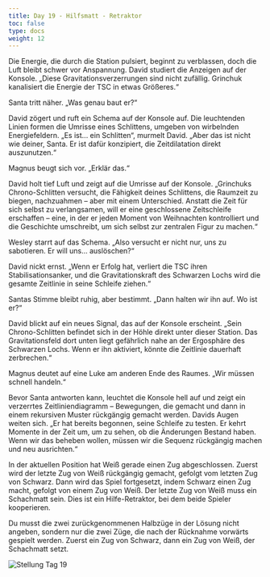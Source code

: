 ```yaml
---
title: Day 19 - Hilfsmatt - Retraktor
toc: false
type: docs
weight: 12
---
```

Die Energie, die durch die Station pulsiert, beginnt zu verblassen, doch die Luft bleibt schwer vor Anspannung. David studiert die Anzeigen auf der Konsole. „Diese Gravitationsverzerrungen sind nicht zufällig. Grinchuk kanalisiert die Energie der TSC in etwas Größeres.“

Santa tritt näher. „Was genau baut er?“

David zögert und ruft ein Schema auf der Konsole auf. Die leuchtenden Linien formen die Umrisse eines Schlittens, umgeben von wirbelnden Energiefeldern. „Es ist... ein Schlitten“, murmelt David. „Aber das ist nicht wie deiner, Santa. Er ist dafür konzipiert, die Zeitdilatation direkt auszunutzen.“

Magnus beugt sich vor. „Erklär das.“

David holt tief Luft und zeigt auf die Umrisse auf der Konsole. „Grinchuks Chrono-Schlitten versucht, die Fähigkeit deines Schlittens, die Raumzeit zu biegen, nachzuahmen – aber mit einem Unterschied. Anstatt die Zeit für sich selbst zu verlangsamen, will er eine geschlossene Zeitschleife erschaffen – eine, in der er jeden Moment von Weihnachten kontrolliert und die Geschichte umschreibt, um sich selbst zur zentralen Figur zu machen.“

Wesley starrt auf das Schema. „Also versucht er nicht nur, uns zu sabotieren. Er will uns... auslöschen?“

David nickt ernst. „Wenn er Erfolg hat, verliert die TSC ihren Stabilisationsanker, und die Gravitationskraft des Schwarzen Lochs wird die gesamte Zeitlinie in seine Schleife ziehen.“

Santas Stimme bleibt ruhig, aber bestimmt. „Dann halten wir ihn auf. Wo ist er?“

David blickt auf ein neues Signal, das auf der Konsole erscheint. „Sein Chrono-Schlitten befindet sich in der Höhle direkt unter dieser Station. Das Gravitationsfeld dort unten liegt gefährlich nahe an der Ergosphäre des Schwarzen Lochs. Wenn er ihn aktiviert, könnte die Zeitlinie dauerhaft zerbrechen.“

Magnus deutet auf eine Luke am anderen Ende des Raumes. „Wir müssen schnell handeln.“

Bevor Santa antworten kann, leuchtet die Konsole hell auf und zeigt ein verzerrtes Zeitliniendiagramm – Bewegungen, die gemacht und dann in einem rekursiven Muster rückgängig gemacht werden. Davids Augen weiten sich. „Er hat bereits begonnen, seine Schleife zu testen. Er kehrt Momente in der Zeit um, um zu sehen, ob die Änderungen Bestand haben. Wenn wir das beheben wollen, müssen wir die Sequenz rückgängig machen und neu ausrichten.“

In der aktuellen Position hat Weiß gerade einen Zug abgeschlossen. Zuerst wird der letzte Zug von Weiß rückgängig gemacht, gefolgt vom letzten Zug von Schwarz. Dann wird das Spiel fortgesetzt, indem Schwarz einen Zug macht, gefolgt von einem Zug von Weiß. Der letzte Zug von Weiß muss ein Schachmatt sein. Dies ist ein Hilfe-Retraktor, bei dem beide Spieler kooperieren.

Du musst die zwei zurückgenommenen Halbzüge in der Lösung nicht angeben, sondern nur die zwei Züge, die nach der Rücknahme vorwärts gespielt werden. Zuerst ein Zug von Schwarz, dann ein Zug von Weiß, der Schachmatt setzt. 


![Stellung Tag 19](/day19.jpg "8/1p6/1K6/2nNk3/8/8/5n2/8 b - - 0 1")

